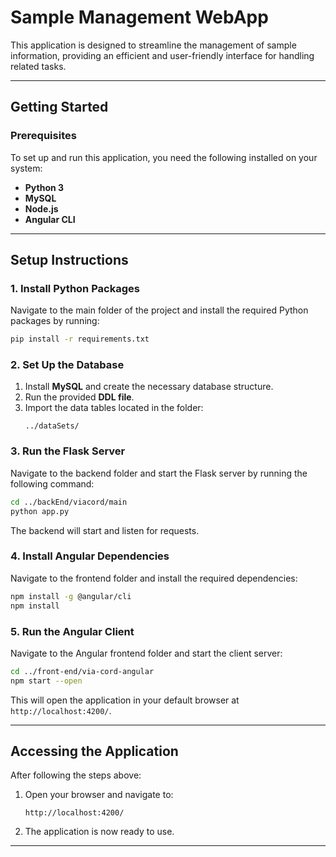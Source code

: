 
# Sample Management WebApp

This application is designed to streamline the management of sample information, providing an efficient and user-friendly interface for handling related tasks.

---

## Getting Started

### Prerequisites

To set up and run this application, you need the following installed on your system:

- **Python 3**
- **MySQL**
- **Node.js**
- **Angular CLI**

---

## Setup Instructions

### 1. Install Python Packages

Navigate to the main folder of the project and install the required Python packages by running:

```bash
pip install -r requirements.txt
```

### 2. Set Up the Database

1. Install **MySQL** and create the necessary database structure.
2. Run the provided **DDL file**.
3. Import the data tables located in the folder:  
   ```
   ../dataSets/
   ```

### 3. Run the Flask Server

Navigate to the backend folder and start the Flask server by running the following command:

```bash
cd ../backEnd/viacord/main
python app.py
```

The backend will start and listen for requests.

### 4. Install Angular Dependencies

Navigate to the frontend folder and install the required dependencies:

```bash
npm install -g @angular/cli
npm install
```

### 5. Run the Angular Client

Navigate to the Angular frontend folder and start the client server:

```bash
cd ../front-end/via-cord-angular
npm start --open
```

This will open the application in your default browser at `http://localhost:4200/`.

---

## Accessing the Application

After following the steps above:

1. Open your browser and navigate to:  
   ```
   http://localhost:4200/
   ```
2. The application is now ready to use.

---

